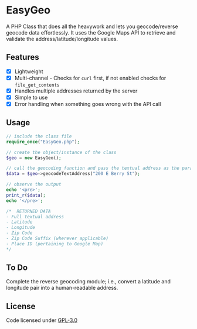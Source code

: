 # EasyGeo
A PHP Class that does all the heavywork and lets you geocode/reverse geocode data effortlessly. It uses the Google Maps API to retrieve and validate the address/latitude/longitude values.

## Features
- [x] Lightweight
- [x] Multi-channel - Checks for `curl` first, if not enabled checks for `file_get_contents`
- [x] Handles multiple addresses returned by the server
- [x] Simple to use
- [x] Error handling when something goes wrong with the API call

## Usage
```php
// include the class file
require_once("EasyGeo.php");

// create the object/instance of the class
$geo = new EasyGeo();

// call the geocoding function and pass the textual address as the parameter
$data = $geo->geocodeTextAddress("200 E Berry St");

// observe the output
echo '<pre>';
print_r($data);
echo '</pre>';

/*  RETURNED DATA 
- Full textual address
- Latitude
- Longitude
- Zip Code
- Zip Code Suffix (wherever applicable)
- Place ID (pertaining to Google Map)
*/
```

## To Do
Complete the reverse geocoding module; i.e., convert a latitude and longitude pair into a human-readable address.

## License
Code licensed under [GPL-3.0](https://github.com/noobards/EasyGeo/blob/master/LICENSE)
